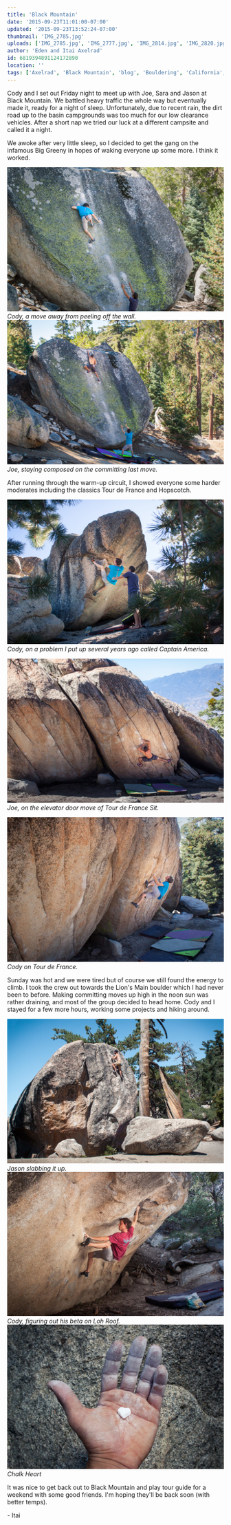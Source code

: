 ```yaml
---
title: 'Black Mountain'
date: '2015-09-23T11:01:00-07:00'
updated: '2015-09-23T13:52:24-07:00'
thumbnail: 'IMG_2785.jpg'
uploads: ['IMG_2785.jpg', 'IMG_2777.jpg', 'IMG_2814.jpg', 'IMG_2820.jpg', 'IMG_2830.jpg', 'IMG_2861-2.jpg', 'IMG_2883-2.jpg', 'IMG_2863-2.jpg']
author: 'Eden and Itai Axelrad'
id: 6819394891124172890
location: ''
tags: ['Axelrad', 'Black Mountain', 'blog', 'Bouldering', 'California', 'Five Ten', 'flash', 'granite', 'highball', 'Itai']
---
```

Cody and I set out Friday night to meet up with Joe, Sara and Jason at Black Mountain. We battled heavy traffic the whole way but eventually made it, ready for a night of sleep. Unfortunately, due to recent rain, the dirt road up to the basin campgrounds was too much for our low clearance vehicles. After a short nap we tried our luck at a different campsite and called it a night.

We awoke after very little sleep, so I decided to get the gang on the infamous Big Greeny in hopes of waking everyone up some more. I think it worked.

![image alt](uploads/IMG_2785.jpg)*Cody, a move away from peeling off the wall.*![image alt](uploads/IMG_2777.jpg)*Joe, staying composed on the committing last move.*

After running through the warm-up circuit, I showed everyone some harder moderates including the classics Tour de France and Hopscotch. 

![image alt](uploads/IMG_2814.jpg)*Cody, on a problem I put up several years ago called Captain America.*

![image alt](uploads/IMG_2820.jpg)*Joe, on the elevator door move of Tour de France Sit.*

![image alt](uploads/IMG_2830.jpg)*Cody on Tour de France.*

Sunday was hot and we were tired but of course we still found the energy to climb. I took the crew out towards the Lion's Main boulder which I had never been to before. Making committing moves up high in the noon sun was rather draining, and most of the group decided to head home. Cody and I stayed for a few more hours, working some projects and hiking around.

![image alt](uploads/IMG_2861-2.jpg)*Jason slabbing it up.*![image alt](uploads/IMG_2883-2.jpg)*Cody, figuring out his beta on Loh Roof.*![image alt](uploads/IMG_2863-2.jpg)*Chalk Heart*

It was nice to get back out to Black Mountain and play tour guide for a weekend with some good friends. I'm hoping they'll be back soon (with better temps).

\- Itai
